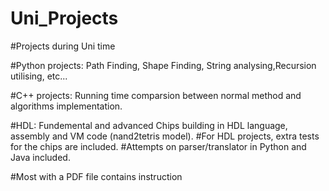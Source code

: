 # Uni_Projects

#Projects during Uni time

#Python projects: Path Finding, Shape Finding, String analysing,Recursion utilising, etc...

#C++ projects: Running time comparsion between normal method and algorithms implementation.

#HDL: Fundemental and advanced Chips building in HDL language, assembly and VM code (nand2tetris model).
#For HDL projects, extra tests for the chips are included.
#Attempts on parser/translator in Python and Java included.

#Most with a PDF file contains instruction

